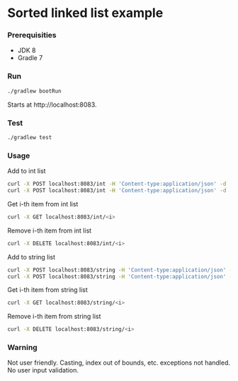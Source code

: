 # Sorted linked list example

### Prerequisities
- JDK 8
- Gradle 7

### Run
```sh
./gradlew bootRun
```
Starts at http://localhost:8083.

### Test
```sh
./gradlew test
```

### Usage
Add to int list
```sh
curl -X POST localhost:8083/int -H 'Content-type:application/json' -d '42'
curl -X POST localhost:8083/int -H 'Content-type:application/json' -d '38'
```
Get i-th item from int list
```sh
curl -X GET localhost:8083/int/<i>
```
Remove i-th item from int list
```sh
curl -X DELETE localhost:8083/int/<i>
```
Add to string list
```sh
curl -X POST localhost:8083/string -H 'Content-type:application/json' -d 'foo'
curl -X POST localhost:8083/string -H 'Content-type:application/json' -d 'bar'
```
Get i-th item from string list
```sh
curl -X GET localhost:8083/string/<i>
```
Remove i-th item from string list
```sh
curl -X DELETE localhost:8083/string/<i>
```

### Warning
Not user friendly. Casting, index out of bounds, etc. exceptions not handled. No user input validation.
